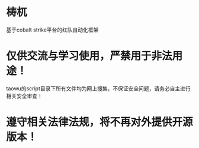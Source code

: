 # 梼杌
基于cobalt strike平台的红队自动化框架

# 仅供交流与学习使用，严禁用于非法用途！

taowu的script目录下所有文件均为网上搜集，不保证安全问题，请务必自主进行相关安全审查！
# 遵守相关法律法规，将不再对外提供开源版本！

